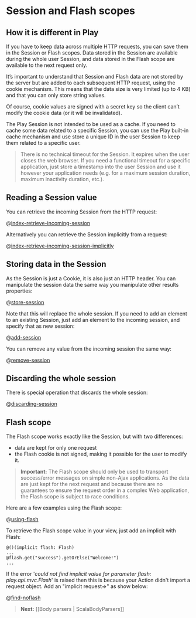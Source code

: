 # Session and Flash scopes

## How it is different in Play

If you have to keep data across multiple HTTP requests, you can save them in the Session or Flash scopes. Data stored in the Session are available during the whole user Session, and data stored in the Flash scope are available to the next request only.

It’s important to understand that Session and Flash data are not stored by the server but are added to each subsequent HTTP request, using the cookie mechanism. This means that the data size is very limited (up to 4 KB) and that you can only store string values.

Of course, cookie values are signed with a secret key so the client can’t modify the cookie data (or it will be invalidated).

The Play Session is not intended to be used as a cache. If you need to cache some data related to a specific Session, you can use the Play built-in cache mechanism and use store a unique ID in the user Session to keep them related to a specific user.

> There is no technical timeout for the Session. It expires when the user closes the web browser. If you need a functional timeout for a specific application, just store a timestamp into the user Session and use it however your application needs (e.g. for a maximum session duration, maximum inactivity duration, etc.).

## Reading a Session value

You can retrieve the incoming Session from the HTTP request:

@[index-retrieve-incoming-session](code/ScalaSessionFlash.scala)


Alternatively you can retrieve the Session implicitly from a request:

@[index-retrieve-incoming-session-implicitly](code/ScalaSessionFlash.scala)


## Storing data in the Session

As the Session is just a Cookie, it is also just an HTTP header. You can manipulate the session data the same way you manipulate other results properties:

@[store-session](code/ScalaSessionFlash.scala)


Note that this will replace the whole session. If you need to add an element to an existing Session, just add an element to the incoming session, and specify that as new session:

@[add-session](code/ScalaSessionFlash.scala)


You can remove any value from the incoming session the same way:

@[remove-session](code/ScalaSessionFlash.scala)

## Discarding the whole session

There is special operation that discards the whole session:

@[discarding-session](code/ScalaSessionFlash.scala)

## Flash scope

The Flash scope works exactly like the Session, but with two differences:

- data are kept for only one request
- the Flash cookie is not signed, making it possible for the user to modify it.

> **Important:** The Flash scope should only be used to transport success/error messages on simple non-Ajax applications. As the data are just kept for the next request and because there are no guarantees to ensure the request order in a complex Web application, the Flash scope is subject to race conditions.

Here are a few examples using the Flash scope:

@[using-flash](code/ScalaSessionFlash.scala)



To retrieve the Flash scope value in your view, just add an implicit with Flash:
```
@()(implicit flash: Flash)
...
@flash.get("success").getOrElse("Welcome!")
...
```

If the error '_could not find implicit value for parameter flash: play.api.mvc.Flash_' is raised then this is because your Action didn't import a request object. Add an "implicit request=>" as show below:

@[find-noflash](code/ScalaSessionFlash.scala)

> **Next:** [[Body parsers | ScalaBodyParsers]]